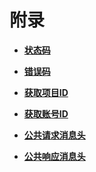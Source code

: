 # 附录<a name="apm_04_0008"></a>

-   **[状态码](状态码.md)**  

-   **[错误码](错误码.md)**  

-   **[获取项目ID](获取项目ID.md)**  

-   **[获取账号ID](获取账号ID.md)**  

-   **[公共请求消息头](公共请求消息头.md)**  

-   **[公共响应消息头](公共响应消息头.md)**  


